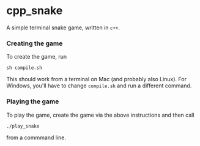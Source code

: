 # cpp_snake
A simple terminal snake game, written in `c++`.

### Creating the game

To create the game, run 

```
sh compile.sh
```

This should work from a terminal on Mac (and probably also Linux). For Windows,
you'll have to change `compile.sh` and run a different command.


### Playing the game

To play the game, create the game via the above instructions and then call

```
./play_snake
```

from a commmand line.